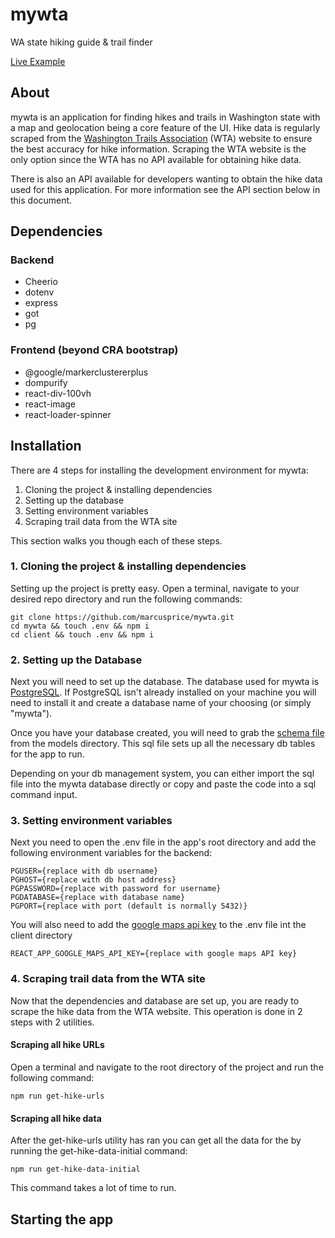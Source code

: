 # mywta
WA state hiking guide & trail finder

[Live Example](https://mywta.glitch.me)

## About
mywta is an application for finding hikes and trails in Washington state with a map and geolocation being a core feature of the UI. Hike data is regularly scraped from the [Washington Trails Association](https://www.wta.org) (WTA) website to ensure the best accuracy for hike information. Scraping the WTA website is the only option since the WTA has no API available for obtaining hike data.

There is also an API available for developers wanting to obtain the hike data used for this application. For more information see the API section below in this document.

## Dependencies 

### Backend 
* Cheerio
* dotenv
* express
* got
* pg

### Frontend (beyond CRA bootstrap)
* @google/markerclustererplus
* dompurify
* react-div-100vh
* react-image
* react-loader-spinner

## Installation

There are 4 steps for installing the development environment for mywta:

1. Cloning the project & installing dependencies
2. Setting up the database
3. Setting environment variables
4. Scraping trail data from the WTA site

This section walks you though each of these steps.

### 1. Cloning the project & installing dependencies

Setting up the project is pretty easy. Open a terminal, navigate to your desired repo directory and run the following commands:

```
git clone https://github.com/marcusprice/mywta.git
cd mywta && touch .env && npm i
cd client && touch .env && npm i
```

### 2. Setting up the Database

Next you will need to set up the database. The database used for mywta is [PostgreSQL](https://www.postgresql.org/). If PostgreSQL isn't already installed on your machine you will need to install it and create a database name of your choosing (or simply "mywta").

Once you have your database created, you will need to grab the [schema file](https://github.com/marcusprice/mywta/blob/master/models/schema.sql) from the models directory. This sql file sets up all the necessary db tables for the app to run.

Depending on your db management system, you can either import the sql file into the mywta database directly or copy and paste the code into a sql command input.

### 3. Setting environment variables

Next you need to open the .env file in the app's root directory and add the following environment variables for the backend:

```
PGUSER={replace with db username}
PGHOST={replace with db host address}
PGPASSWORD={replace with password for username}
PGDATABASE={replace with database name}
PGPORT={replace with port (default is normally 5432)}
```

You will also need to add the [google maps api key](https://developers.google.com/maps/documentation/javascript/get-api-key) to the .env file int the client directory

```
REACT_APP_GOOGLE_MAPS_API_KEY={replace with google maps API key}
```
### 4. Scraping trail data from the WTA site

Now that the dependencies and database are set up, you are ready to scrape the hike data from the WTA website. This operation is done in 2 steps with 2 utilities.

#### Scraping all hike URLs
Open a terminal and navigate to the root directory of the project and run the following command:

```
npm run get-hike-urls
```

#### Scraping all hike data
After the get-hike-urls utility has ran you can get all the data for the by running the get-hike-data-initial command:

```
npm run get-hike-data-initial
```

This command takes a lot of time to run.

## Starting the app

